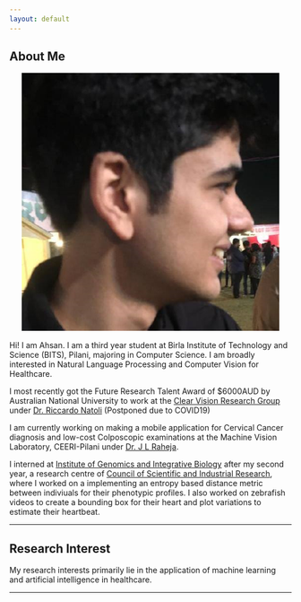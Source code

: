 ```yaml
---
layout: default
---
```


## About Me
<p align = "center">
 <img class="profile-picture" src="dp.jpg" >
</p>

Hi! I am Ahsan. I am a third year student at Birla Institute of Technology and Science (BITS), Pilani, majoring in Computer Science. I am broadly interested in Natural Language Processing and Computer Vision for Healthcare.

I most recently got the Future Research Talent Award of $6000AUD by Australian National University to work at the [Clear Vision Research Group](https://www.clearvisionresearch.com/) under [Dr. Riccardo Natoli](https://jcsmr.anu.edu.au/people/academics/dr-riccardo-natoli) 
(Postponed due to COVID19)

I am currently working on making a mobile application for Cervical Cancer diagnosis and low-cost Colposcopic examinations at the Machine Vision Laboratory, CEERI-Pilani under [Dr. J L Raheja](https://www.ceeri.res.in/profiles/j-l-raheja/). 
 
I interned at [Institute of Genomics and Integrative Biology](https://www.igib.res.in/) after my second year, a research centre of [Council of Scientific and Industrial Research](https://www.csir.res.in/), where I worked on a implementing an entropy based distance metric between indiviuals for their phenotypic profiles. I also worked on zebrafish videos to create a bounding box for their heart and plot variations to estimate their heartbeat.

---

## Research Interest

My research interests primarily lie in the application of machine learning and artificial intelligence in healthcare. 

---

